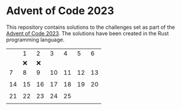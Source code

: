 # Advent of Code 2023

This repository contains solutions to the challenges set as part of the [Advent of Code 2023](https://adventofcode.com/2023).
The solutions have been created in the Rust programming language.

| | ||||||
|-|-|-|-|-|-|-|
||1|2|3|4|5|6|
||:x:|:x:| | | | |
|7|8|9|10|11|12|13|
| | | | | | | | |
|14|15|16|17|18|19|20|
| | | | | | | |
|21|22|23|24|25| | |
| | | | | | | |